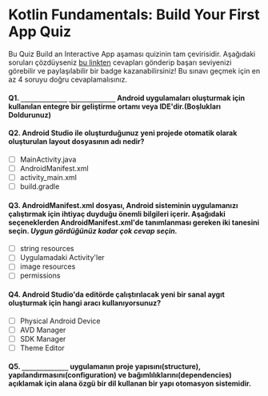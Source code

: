 # Kotlin Fundamentals: Build Your First App Quiz

Bu Quiz Build an Interactive App aşaması quizinin tam çevirisidir. Aşağıdaki soruları çözdüyseniz [bu linkten](https://developer.android.com/courses/quizzes/kotlin-fundamentals-one/kotlin-fundamentals-one?continue=https%3A%2F%2Fdeveloper.android.com%2Fcourses%2Fpathways%2Fkotlin-fundamentals-one%23quiz-%2Fcourses%2Fquizzes%2Fkotlin-fundamentals-one%2Fkotlin-fundamentals-one)  cevapları gönderip başarı seviyenizi görebilir ve paylaşılabilir bir badge kazanabilirsiniz! Bu sınavı geçmek için en az 4 soruyu doğru cevaplamalısınız.

#### Q1. `_____________` `_____________` Android uygulamaları oluşturmak için kullanılan entegre bir geliştirme ortamı veya IDE'dir.(Boşlukları Doldurunuz)


#### Q2. Android Studio ile oluşturduğunuz yeni projede otomatik olarak oluşturulan layout dosyasının adı nedir?

- [ ] MainActivity.java
- [ ] AndroidManifest.xml
- [ ] activity_main.xml
- [ ] build.gradle

#### Q3. AndroidManifest.xml dosyası, Android sisteminin uygulamanızı çalıştırmak için ihtiyaç duyduğu önemli bilgileri içerir. Aşağıdaki seçeneklerden AndroidManifest.xml'de tanımlanması gereken iki tanesini seçin. *Uygun gördüğünüz kadar çok cevap seçin.*

- [ ] string resources
- [ ] Uygulamadaki Activity'ler
- [ ] image resources
- [ ] permissions

#### Q4. Android Studio'da editörde çalıştırılacak yeni bir sanal aygıt oluşturmak için hangi aracı kullanıyorsunuz?

- [ ] Physical Android Device
- [ ] AVD Manager
- [ ] SDK Manager
- [ ] Theme Editor

#### Q5.  `_____________` uygulamanın proje yapısını(structure), yapılandırmasını(configuration) ve bağımlılıklarını(dependencies) açıklamak için alana özgü bir dil kullanan bir yapı otomasyon sistemidir.






